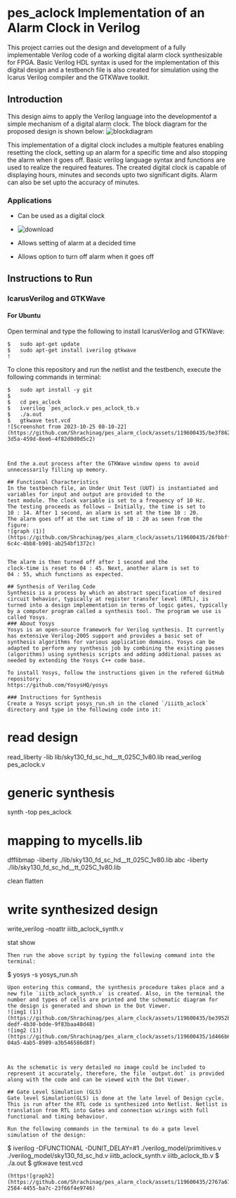 # pes_aclock Implementation of an Alarm Clock in Verilog
This project carries out the design and development of a fully implementable Verilog code of a working digital
alarm clock synthesizable for FPGA. Basic Verilog HDL syntax is
used for the implementation of this digital design and a testbench
file is also created for simulation using the Icarus Verilog compiler
and the GTKWave toolkit.

## Introduction
This design aims to apply the Verilog language into the
developmentof a simple mechanism of a digital alarm clock. The block diagram for the proposed design is shown below:
![blockdiagram](https://github.com/Shrachinag/pes_alarm_clock/assets/119600435/f78ca16a-4a68-4fa1-aba6-05c396dc979e)

This implementation of a digital clock includes a multiple
features enabling resetting the clock, setting up an alarm for
a specific time and also stopping the alarm when it goes off.
Basic verilog language syntax and functions are used to realize
the required features. The created digital clock is capable of
displaying hours, minutes and seconds upto two significant
digits. Alarm can also be set upto the accuracy of minutes.

### Applications
* Can be used as a digital clock
* ![download](https://github.com/Shrachinag/pes_alarm_clock/assets/119600435/306d7a31-6de7-4f18-9b77-e0dc48d3f8a1)

* Allows setting of alarm at a decided time
* Allows option to turn off alarm when it goes off

## Instructions to Run
### IcarusVerilog and GTKWave
#### For Ubuntu
Open terminal and type the following to install IcarusVerilog and GTKWave:
```
$   sudo apt-get update
$   sudo apt-get install iverilog gtkwave
!
```
To clone this repository and run the netlist and the testbench, execute the following commands in  terminal:
```
$   sudo apt install -y git
$   
$   cd pes_aclock
$   iverilog `pes_aclock.v pes_aclock_tb.v
$   ./a.out
$   gtkwave test.vcd
![Screenshot from 2023-10-25 08-10-22](https://github.com/Shrachinag/pes_alarm_clock/assets/119600435/be3f8624-3d5a-459d-8ee6-4f82d0d0d5c2)



End the a.out process after the GTKWave window opens to avoid unnecessarily filling up memory.

## Functional Characteristics
In the testbench file, an Under Unit Test (UUT) is instantiated and variables for input and output are provided to the
test module. The clock variable is set to a frequency of 10 Hz.
The testing proceeds as follows – Initially, the time is set to
10 : 14. After 1 second, an alarm is set at the time 10 : 20.
The alarm goes off at the set time of 10 : 20 as seen from the
figure:
![graph (1)](https://github.com/Shrachinag/pes_alarm_clock/assets/119600435/26fbbfff-6c4c-4bb8-b901-ab254bf1372c)


The alarm is then turned off after 1 second and the
clock-time is reset to 04 : 45. Next, another alarm is set to
04 : 55, which functions as expected.

## Synthesis of Verilog Code
Synthesis is a process by which an abstract specification of desired circuit behavior, typically at register transfer level (RTL), is turned into a design implementation in terms of logic gates, typically by a computer program called a synthesis tool. The program we use is called Yosys.
### About Yosys
Yosys is an open-source framework for Verilog synthesis. It currently has extensive Verilog-2005 support and provides a basic set of synthesis algorithms for various application domains. Yosys can be adapted to perform any synthesis job by combining the existing passes (algorithms) using synthesis scripts and adding additional passes as needed by extending the Yosys C++ code base.

To install Yosys, follow the instructions given in the refered GitHub repository:
https://github.com/YosysHQ/yosys

### Instructions for Synthesis
Create a Yosys script yosys_run.sh in the cloned `/iiitb_aclock` directory and type in the following code into it:
```
# read design

read_liberty -lib lib/sky130_fd_sc_hd__tt_025C_1v80.lib
read_verilog pes_aclock.v

# generic synthesis
synth -top pes_aclock

# mapping to mycells.lib
dfflibmap -liberty ./lib/sky130_fd_sc_hd__tt_025C_1v80.lib
abc -liberty ./lib/sky130_fd_sc_hd__tt_025C_1v80.lib

clean
flatten

# write synthesized design
write_verilog -noattr iiitb_aclock_synth.v

stat
show
```
Then run the above script by typing the following command into the terminal:
```
$   yosys -s yosys_run.sh
```
Upon entering this command, the synthesis procedure takes place and a new file `iiitb_aclock_synth.v` is created. Also, in the terminal the number and types of cells are printed and the schematic diagram for the design is generated and shown in the Dot Viewer. 
![img1 (1)](https://github.com/Shrachinag/pes_alarm_clock/assets/119600435/be3952b9-dedf-4b30-bdde-9f83baa48d48)
![img2 (1)](https://github.com/Shrachinag/pes_alarm_clock/assets/119600435/1d466b66-04a5-4ab5-8989-a3b546586d8f)



As the schematic is very detailed no image could be included to represent it accurately, therefore, the file `output.dot` is provided along with the code and can be viewed with the Dot Viewer.

## Gate Level Simulation (GLS)
Gate level Simulation(GLS) is done at the late level of Design cycle. This is run after the RTL code is synthesized into Netlist. Netlist is translation from RTL into Gates and connection wirings with full functional and timing behaviour.

Run the following commands in the terminal to do a gate level simulation of the design:
```
$ iverilog -DFUNCTIONAL -DUNIT_DELAY=#1 ./verilog_model/primitives.v ./verilog_model/sky130_fd_sc_hd.v iiitb_aclock_synth.v iiitb_aclock_tb.v
$ ./a.out
$ gtkwave test.vcd
```
(https![graph2](https://github.com/Shrachinag/pes_alarm_clock/assets/119600435/2767a678-2584-4455-ba7c-23f66f4e9746)




